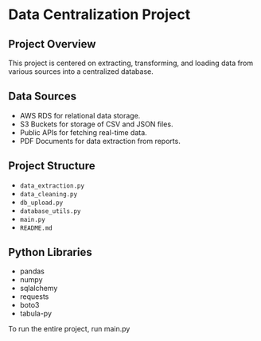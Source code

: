 # Data Centralization Project

## Project Overview
This project is centered on extracting, transforming, and loading data from various sources into a centralized database.

## Data Sources
- AWS RDS for relational data storage.
- S3 Buckets for storage of CSV and JSON files.
- Public APIs for fetching real-time data.
- PDF Documents for data extraction from reports.

## Project Structure
- `data_extraction.py`
- `data_cleaning.py`
- `db_upload.py`
- `database_utils.py`
- `main.py`
- `README.md`

## Python Libraries
- pandas
- numpy
- sqlalchemy
- requests
- boto3
- tabula-py

To run the entire project, run main.py